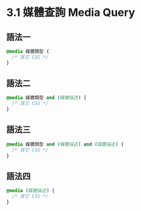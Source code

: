 # 3.1 媒體查詢 Media Query

## 語法一

```css
@media 媒體類型 {
  /* 其它 CSS */
}
```

## 語法二

```css
@media 媒體類型 and (媒體描述) {
  /* 其它 CSS */
}
```

## 語法三

```css
@media 媒體類型 and (媒體描述) and (媒體描述) {
  /* 其它 CSS */
}
```

## 語法四

```css
@media (媒體描述) {
  /* 其它 CSS */
}
```

